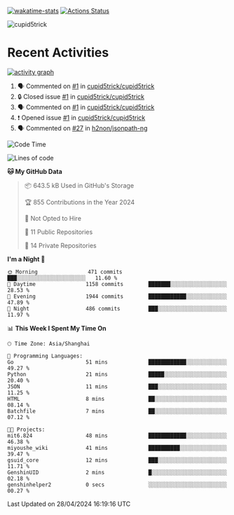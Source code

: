 [![wakatime-stats](https://github.com/cupid5trick/cupid5trick/workflows/wakatime-stats/badge.svg)](https://github.com/cupid5trick/cupid5trick/actions)
[![Actions Status](https://github.com/cupid5trick/cupid5trick/workflows/update-gh-activity/badge.svg)](https://github.com/cupid5trick/cupid5trick/actions)

![cupid5trick](https://socialify.git.ci/cupid5trick/cupid5trick/image?description=1&font=KoHo&forks=1&issues=1&language=1&name=1&owner=1&pattern=Signal&pulls=1&stargazers=1&theme=Light)

# Recent Activities

[![activity graph](https://github-readme-activity-graph.vercel.app/graph?username=cupid5trick&theme=github-dark-dimmed&custom_title=cupid5trick%20Activity%20Graph&hide_border=true)](https://github.com/ashutosh00710/github-readme-activity-graph)


<!--START_SECTION:activity-->
1. 🗣 Commented on [#1](https://github.com/cupid5trick/cupid5trick/issues/1#issuecomment-1961666240) in [cupid5trick/cupid5trick](https://github.com/cupid5trick/cupid5trick)
2. 🔒 Closed issue [#1](https://github.com/cupid5trick/cupid5trick/issues/1) in [cupid5trick/cupid5trick](https://github.com/cupid5trick/cupid5trick)
3. 🗣 Commented on [#1](https://github.com/cupid5trick/cupid5trick/issues/1#issuecomment-1949913602) in [cupid5trick/cupid5trick](https://github.com/cupid5trick/cupid5trick)
4. ❗ Opened issue [#1](https://github.com/cupid5trick/cupid5trick/issues/1) in [cupid5trick/cupid5trick](https://github.com/cupid5trick/cupid5trick)
5. 🗣 Commented on [#27](https://github.com/h2non/jsonpath-ng/issues/27#issuecomment-1878332655) in [h2non/jsonpath-ng](https://github.com/h2non/jsonpath-ng)
<!--END_SECTION:activity-->

<!--START_SECTION:waka-->
![Code Time](http://img.shields.io/badge/Code%20Time-326%20hrs%2016%20mins-blue)

![Lines of code](https://img.shields.io/badge/From%20Hello%20World%20I%27ve%20Written-6.9%20million%20lines%20of%20code-blue)

**🐱 My GitHub Data** 

> 📦 643.5 kB Used in GitHub's Storage 
 > 
> 🏆 855 Contributions in the Year 2024
 > 
> 🚫 Not Opted to Hire
 > 
> 📜 11 Public Repositories 
 > 
> 🔑 14 Private Repositories 
 > 
**I'm a Night 🦉** 

```text
🌞 Morning                471 commits         ███░░░░░░░░░░░░░░░░░░░░░░   11.60 % 
🌆 Daytime                1158 commits        ███████░░░░░░░░░░░░░░░░░░   28.53 % 
🌃 Evening                1944 commits        ████████████░░░░░░░░░░░░░   47.89 % 
🌙 Night                  486 commits         ███░░░░░░░░░░░░░░░░░░░░░░   11.97 % 
```


📊 **This Week I Spent My Time On** 

```text
🕑︎ Time Zone: Asia/Shanghai

💬 Programming Languages: 
Go                       51 mins             ████████████░░░░░░░░░░░░░   49.27 % 
Python                   21 mins             █████░░░░░░░░░░░░░░░░░░░░   20.40 % 
JSON                     11 mins             ███░░░░░░░░░░░░░░░░░░░░░░   11.25 % 
HTML                     8 mins              ██░░░░░░░░░░░░░░░░░░░░░░░   08.14 % 
Batchfile                7 mins              ██░░░░░░░░░░░░░░░░░░░░░░░   07.12 % 

🐱‍💻 Projects: 
mit6.824                 48 mins             ████████████░░░░░░░░░░░░░   46.38 % 
miyoushe_wiki            41 mins             ██████████░░░░░░░░░░░░░░░   39.47 % 
gsuid_core               12 mins             ███░░░░░░░░░░░░░░░░░░░░░░   11.71 % 
GenshinUID               2 mins              █░░░░░░░░░░░░░░░░░░░░░░░░   02.18 % 
genshinhelper2           0 secs              ░░░░░░░░░░░░░░░░░░░░░░░░░   00.27 % 
```


 Last Updated on 28/04/2024 16:19:16 UTC
<!--END_SECTION:waka-->
